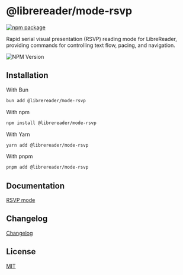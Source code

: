 # @librereader/mode-rsvp

[![npm package](https://nodei.co/npm/@librereader/mode-rsvp.png?downloads=true&downloadRank=true&stars=true&compact=true)](https://www.npmjs.com/package/@librereader/mode-rsvp)

Rapid serial visual presentation (RSVP) reading mode for LibreReader, providing commands for controlling text flow, pacing, and navigation.

![NPM Version](https://img.shields.io/npm/v/@librereader/mode-rsvp?style=flat-square&color=yellow)

## Installation

With Bun

```sh
bun add @librereader/mode-rsvp
```

With npm

```sh
npm install @librereader/mode-rsvp
```

With Yarn

```sh
yarn add @librereader/mode-rsvp
```

With pnpm

```sh
pnpm add @librereader/mode-rsvp
```

## Documentation

[RSVP mode](https://librereader.pages.dev/docs/modes/rsvp)

## Changelog

[Changelog](CHANGELOG.md)

## License

[MIT](../../LICENSE)
